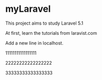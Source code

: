 # myLaravel
This project aims to study Laravel 5.1

At first, learn the tutorials from laravist.com

Add a new line in localhost.

11111111111111111

22222222222222222

33333333333333333
